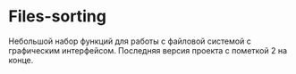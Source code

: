 # Files-sorting
Небольшой набор функций для работы с файловой системой с графическим интерфейсом. Последняя версия проекта с пометкой 2 на конце.
